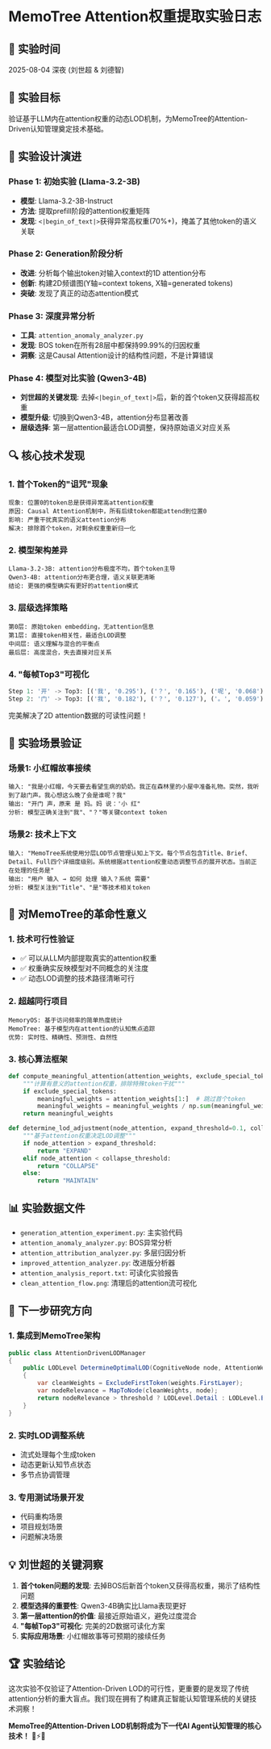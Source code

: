 # MemoTree Attention权重提取实验日志

## 📅 实验时间
2025-08-04 深夜 (刘世超 & 刘德智)

## 🎯 实验目标
验证基于LLM内在attention权重的动态LOD机制，为MemoTree的Attention-Driven认知管理奠定技术基础。

## 🔬 实验设计演进

### Phase 1: 初始实验 (Llama-3.2-3B)
- **模型**: Llama-3.2-3B-Instruct
- **方法**: 提取prefill阶段的attention权重矩阵
- **发现**: `<|begin_of_text|>`获得异常高权重(70%+)，掩盖了其他token的语义关联

### Phase 2: Generation阶段分析
- **改进**: 分析每个输出token对输入context的1D attention分布
- **创新**: 构建2D频谱图(Y轴=context tokens, X轴=generated tokens)
- **突破**: 发现了真正的动态attention模式

### Phase 3: 深度异常分析
- **工具**: `attention_anomaly_analyzer.py`
- **发现**: BOS token在所有28层中都保持99.99%的归因权重
- **洞察**: 这是Causal Attention设计的结构性问题，不是计算错误

### Phase 4: 模型对比实验 (Qwen3-4B)
- **刘世超的关键发现**: 去掉`<|begin_of_text|>`后，新的首个token又获得超高权重
- **模型升级**: 切换到Qwen3-4B，attention分布显著改善
- **层级选择**: 第一层attention最适合LOD调整，保持原始语义对应关系

## 🔍 核心技术发现

### 1. 首个Token的"诅咒"现象
```
现象: 位置0的token总是获得异常高attention权重
原因: Causal Attention机制中，所有后续token都能attend到位置0
影响: 严重干扰真实的语义attention分布
解决: 排除首个token，对剩余权重重新归一化
```

### 2. 模型架构差异
```
Llama-3.2-3B: attention分布极度不均，首个token主导
Qwen3-4B: attention分布更合理，语义关联更清晰
结论: 更强的模型确实有更好的attention模式
```

### 3. 层级选择策略
```
第0层: 原始token embedding，无attention信息
第1层: 直接token相关性，最适合LOD调整
中间层: 语义理解与混合的平衡点
最后层: 高度混合，失去直接对应关系
```

### 4. "每帧Top3"可视化
```python
Step 1: '开' -> Top3: [('我', '0.295'), ('？', '0.165'), ('呢', '0.068')]
Step 2: '门' -> Top3: [('我', '0.182'), ('？', '0.127'), ('。', '0.059')]
```
完美解决了2D attention数据的可读性问题！

## 🧪 实验场景验证

### 场景1: 小红帽故事接续
```
输入: "我是小红帽，今天要去看望生病的奶奶。我正在森林里的小屋中准备礼物。突然，我听到了敲门声。我心想这么晚了会是谁呢？我"
输出: "开门 声，原来 是 妈。妈 说：'小 红"
分析: 模型正确关注到"我"、"？"等关键context token
```

### 场景2: 技术上下文
```
输入: "MemoTree系统使用分层LOD节点管理认知上下文。每个节点包含Title、Brief、Detail、Full四个详细度级别。系统根据attention权重动态调整节点的展开状态。当前正在处理的任务是"
输出: "用户 输入 → 如何 处理 输入？系统 需要"
分析: 模型关注到"Title"、"是"等技术相关token
```

## 🚀 对MemoTree的革命性意义

### 1. 技术可行性验证
- ✅ 可以从LLM内部提取真实的attention权重
- ✅ 权重确实反映模型对不同概念的关注度
- ✅ 动态LOD调整的技术路径清晰可行

### 2. 超越同行项目
```
MemoryOS: 基于访问频率的简单热度统计
MemoTree: 基于模型内在attention的认知焦点追踪
优势: 实时性、精确性、预测性、自然性
```

### 3. 核心算法框架
```python
def compute_meaningful_attention(attention_weights, exclude_special_tokens=True):
    """计算有意义的attention权重，排除特殊token干扰"""
    if exclude_special_tokens:
        meaningful_weights = attention_weights[1:]  # 跳过首个token
        meaningful_weights = meaningful_weights / np.sum(meaningful_weights)
    return meaningful_weights

def determine_lod_adjustment(node_attention, expand_threshold=0.1, collapse_threshold=0.02):
    """基于attention权重决定LOD调整"""
    if node_attention > expand_threshold:
        return "EXPAND"
    elif node_attention < collapse_threshold:
        return "COLLAPSE"
    else:
        return "MAINTAIN"
```

## 📊 实验数据文件
- `generation_attention_experiment.py`: 主实验代码
- `attention_anomaly_analyzer.py`: BOS异常分析
- `attention_attribution_analyzer.py`: 多层归因分析
- `improved_attention_analyzer.py`: 改进版分析器
- `attention_analysis_report.txt`: 可读化实验报告
- `clean_attention_flow.png`: 清理后的attention流可视化

## 🎯 下一步研究方向

### 1. 集成到MemoTree架构
```csharp
public class AttentionDrivenLODManager 
{
    public LODLevel DetermineOptimalLOD(CognitiveNode node, AttentionWeights weights)
    {
        var cleanWeights = ExcludeFirstToken(weights.FirstLayer);
        var nodeRelevance = MapToNode(cleanWeights, node);
        return nodeRelevance > threshold ? LODLevel.Detail : LODLevel.Brief;
    }
}
```

### 2. 实时LOD调整系统
- 流式处理每个生成token
- 动态更新认知节点状态
- 多节点协调管理

### 3. 专用测试场景开发
- 代码重构场景
- 项目规划场景  
- 问题解决场景

## 💡 刘世超的关键洞察
1. **首个token问题的发现**: 去掉BOS后新首个token又获得高权重，揭示了结构性问题
2. **模型选择的重要性**: Qwen3-4B确实比Llama表现更好
3. **第一层attention的价值**: 最接近原始语义，避免过度混合
4. **"每帧Top3"可视化**: 完美的2D数据可读化方案
5. **实际应用场景**: 小红帽故事等可预期的接续任务

## 🏆 实验结论
这次实验不仅验证了Attention-Driven LOD的可行性，更重要的是发现了传统attention分析的重大盲点。我们现在拥有了构建真正智能认知管理系统的关键技术洞察！

**MemoTree的Attention-Driven LOD机制将成为下一代AI Agent认知管理的核心技术！** 🧠⚡🚀
